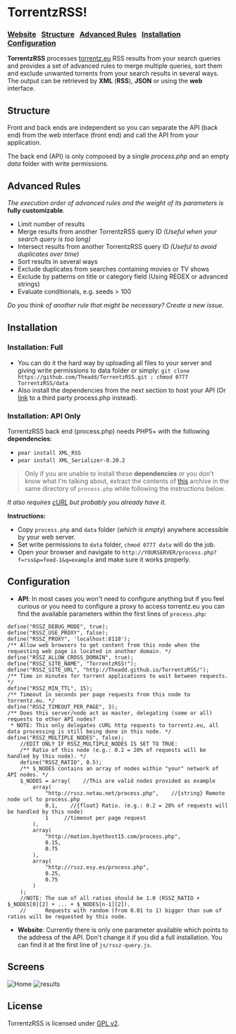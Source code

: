 TorrentzRSS!
===========
### [Website](http://theadd.github.io/TorrentzRSS/) &nbsp; [Structure](#structure) &nbsp; [Advanced Rules](#advanced-rules) &nbsp; [Installation](#installation) &nbsp; [Configuration](#configuration)

**TorrentzRSS** processes [torrentz.eu](http://www.torrentz.eu) RSS results from your search queries and provides a set of advanced rules to merge multiple queries, sort them and exclude unwanted torrents from your search results in several ways. The output can be retrieved by **XML** (**RSS**), **JSON** or using the **web** interface.

## Structure
Front and back ends are independent so you can separate the API (back end) from the web interface (front end) and call the API from your application.

The back end (API) is only composed by a single *process.php* and an empty *data* folder with write permissions.

## Advanced Rules
*The execution order of advanced rules and the weight of its parameters is* **fully customizable**.
* Limit number of results
* Merge results from another TorrentzRSS query ID *(Useful when your search query is too long)*
* Intersect results from another TorrentzRSS query ID *(Useful to avoid duplicates over time)*
* Sort results in several ways
* Exclude duplicates from searches containing movies or TV shows
* Exclude by patterns on title or category field (Using REGEX or advanced strings)
* Evaluate conditionals, e.g. seeds > 100

*Do you think of another rule that might be necessary? Create a new issue.*

## Installation
### Installation: Full
* You can do it the hard way by uploading all files to your server and giving write permissions to data folder or simply: `git clone https://github.com/Theadd/TorrentzRSS.git ; chmod 0777 TorrentzRSS/data`
* Also install the dependencies from the next section to host your API (Or [link](#configuration) to a third party process.php instead).

### Installation: API Only
TorrentzRSS back end (process.php) needs PHP5+ with the following **dependencies**:
* `pear install XML_RSS`
* `pear install XML_Serializer-0.20.2`

> Only if you are unable to install these **dependencies** or you don't know what I'm talking about, extract the contents of [this](http://37.187.9.5/public/dependencies.zip) archive in the same directory of `process.php` while following the instructions below.

*It also requires [cURL](http://curl.haxx.se/download.html) but probably you already have it.*

**Instructions:**
* Copy `process.php` and `data` folder (*which is empty*) anywhere accessible by your web server.
* Set write permissions to `data` folder, `chmod 0777 data` will do the job.
* Open your browser and navigate to `http://YOURSERVER/process.php?f=rss&p=feed-1&q=example` and make sure it works properly.

## Configuration
* **API**: In most cases you won't need to configure anything but if you feel curious or you need to configure a proxy to access torrentz.eu you can find the available parameters within the first lines of `process.php`:
```
define("RSSZ_DEBUG_MODE", true);
define("RSSZ_USE_PROXY", false);
define("RSSZ_PROXY", 'localhost:8118');
/** Allow web browsers to get content from this node when the requesting web page is located in another domain. */
define("RSSZ_ALLOW_CROSS_DOMAIN", true);
define("RSSZ_SITE_NAME", "TorrentzRSS!");
define("RSSZ_SITE_URL", "http://Theadd.github.io/TorrentzRSS/");
/** Time in minutes for torrent applications to wait between requests. */
define("RSSZ_MIN_TTL", 15);
/** Timeout in seconds per page requests from this node to torrentz.eu. */
define("RSSZ_TIMEOUT_PER_PAGE", 3);
/** Does this server/node act as master, delegating (some or all) requests to other API nodes?
 * NOTE: This only delegates cURL http requests to torrentz.eu, all data processing is still being done in this node. */
define("RSSZ_MULTIPLE_NODES", false);
    //EDIT ONLY IF RSSZ_MULTIPLE_NODES IS SET TO TRUE:
    /** Ratio of this node (e.g.: 0.2 = 20% of requests will be handled by this node). */
    define("RSSZ_RATIO", 0.5);
    /** $_NODES contains an array of nodes within "your" network of API nodes. */
    $_NODES = array(    //This are valid nodes provided as example
        array(
            "http://rssz.netau.net/process.php",    //{string} Remote node url to process.php
            0.1,    //{float} Ratio. (e.g.: 0.2 = 20% of requests will be handled by this node)
            1     //timeout per page request
        ),
        array(
            "http://mation.byethost15.com/process.php",
            0.15,
            0.75
        ),
        array(
            "http://rssz.esy.es/process.php",
            0.25,
            0.75
        )
    );
    //NOTE: The sum of all ratios should be 1.0 (RSSZ_RATIO + $_NODES[0][2] + ... + $_NODES[n-1][2]).
    //      Requests with random (from 0.01 to 1) bigger than sum of ratios will be requested by this node.
```
* **Website**: Currently there is only one parameter available which points to the address of the API. Don't change it if you did a full installation. You can find it at the first line of `js/rssz-query.js`.

## Screens
<img src="http://37.187.9.5/public/TorrentzRSS_home.png" title="Home"/>
<img src="http://37.187.9.5/public/TorrentzRSS_results.png" title="results"/>

## License
TorrentzRSS is licensed under [GPL v2](https://github.com/Theadd/TorrentzRSS/blob/master/LICENSE).
